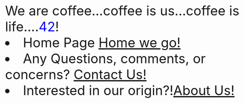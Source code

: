 <html>
<head>
  <style>
    body {
      font-size: 42px; /* Adjust font size as needed */
    }
    .blue {
      color: blue;
    }
  </style>
</head>
<body>
  We are coffee...coffee is us...coffee is life....<span class="blue">42</span>!
         <li> Home Page <a href="https://kenzie-nice.github.io/Kenzie_Nice.github.io/">Home we go!</a></li>
     <li>Any Questions, comments, or concerns? <a href="https://kenzie-nice.github.io/Week5.github.io/">Contact Us!</a></li>
      <li> Interested in our origin?!<a href="https://kenzie-nice.github.io/About_us.io/">About Us!</a></li>
</body>
</html>


